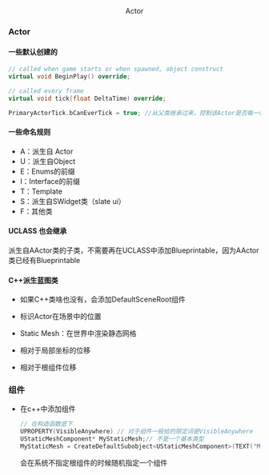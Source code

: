 <center>Actor</center>

### Actor

#### 一些默认创建的

```c++
// called when game starts or when spawned, object construct
virtual void BeginPlay() override; 

// called every frame
virtual void tick(float DeltaTime) override;

PrimaryActorTick.bCanEverTick = true; //从父类继承过来，控制该Actor是否每一帧都调用
```



#### 一些命名规则

+ A：派生自 Actor
+ U：派生自Object
+ E：Enums的前缀
+ I：Interface的前缀
+ T：Template
+ S：派生自SWidget类（slate ui）
+ F：其他类



#### UCLASS 也会继承

派生自AActor类的子类，不需要再在UCLASS中添加Blueprintable，因为AActor类已经有Blueprintable



#### C++派生蓝图类

+ 如果C++类啥也没有，会添加DefaultSceneRoot组件

+ 标识Actor在场景中的位置
+ Static Mesh：在世界中渲染静态网格
+ 相对于局部坐标的位移
+ 相对于根组件位移



### 组件

+ 在c++中添加组件

  ```c++
  // 在构造函数底下
  UPROPERTY(VisibleAnywhere) // 对于组件一般给的限定词是VisibleAnywhere
  UStaticMeshComponent* MyStaticMesh;// 不是一个基本类型
  MyStaticMesh = CreateDefaultSubobject<UStaticMeshComponent>(TEXT("MyStaticMesh")); //TEXT里的不是名字，是该组件在系统中的标识符，组件是Actor下的一个subobject
  ```

  会在系统不指定根组件的时候随机指定一个组件